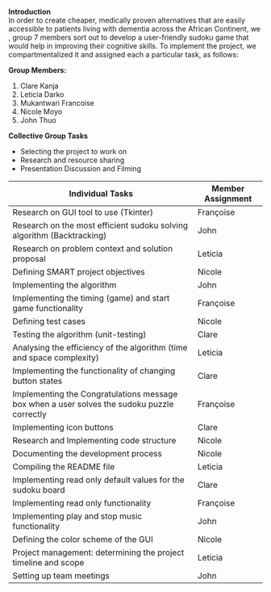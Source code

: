 **Introduction** \
In order to create cheaper, medically proven alternatives that  are easily accessible to patients living with dementia across the African Continent, we , group 7 members sort out to develop a user-friendly sudoku game that would help in improving their cognitive skills. To implement the project, we compartmentalized it and assigned each a particular task, as follows:

**Group Members:** 
1. Clare Kanja
2. Leticia Darko
3. Mukantwari Francoise
4. Nicole Moyo
5. John Thuo

**Collective  Group Tasks** 
- Selecting the project to work on
- Research and resource sharing
- Presentation Discussion and Filming

|Individual Tasks  | Member Assignment |
|------------------|-------------------|
|Research on GUI tool to use (Tkinter)| Françoise|
|Research on the most efficient sudoku solving algorithm (Backtracking) |John|
|Research on problem context and solution proposal|Leticia|
|Defining SMART project objectives|Nicole |
|Implementing the algorithm|John|
|Implementing the timing (game) and start game functionality|Françoise|
|Defining test cases|Nicole|
|Testing the algorithm (unit-testing)|Clare|
|Analysing the efficiency of the algorithm (time and space complexity)|Leticia|
|Implementing the functionality of changing button states|Clare|
|Implementing the Congratulations message box when a user solves the sudoku puzzle correctly|Françoise|
|Implementing icon buttons|Clare|
|Research and Implementing code structure|Nicole|
|Documenting the development process|Nicole|
|Compiling the README file|Leticia|
|Implementing read only default values for the sudoku board| Clare|
|Implementing read only functionality|Françoise|
|Implementing play and stop music functionality|John|
|Defining the color scheme of the GUI|Nicole|
|Project management: determining the project timeline and scope|Leticia|
|Setting up team meetings| John|
